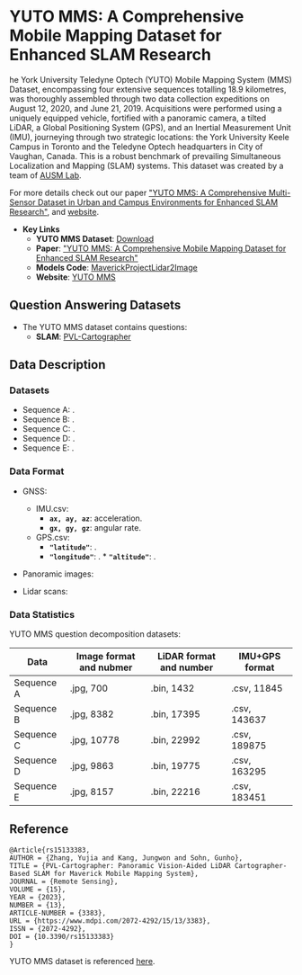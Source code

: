 # YUTO MMS: A Comprehensive Mobile Mapping Dataset for Enhanced SLAM Research

he York University Teledyne Optech (YUTO) Mobile Mapping System (MMS) Dataset, encompassing four extensive sequences totalling 18.9 kilometres, was thoroughly assembled through two data collection expeditions on August 12,
2020, and June 21, 2019. Acquisitions were performed using a uniquely equipped vehicle, fortified with a panoramic camera, a tilted LiDAR, a Global Positioning System (GPS), and an Inertial Measurement Unit (IMU), journeying through
two strategic locations: the York University Keele Campus in Toronto and the Teledyne Optech headquarters in City of Vaughan, Canada. This is a robust benchmark of prevailing Simultaneous Localization and Mapping (SLAM) systems. 
This dataset was created by a team of [AUSM Lab](https://gunhosohn.me/).

For more details check out our paper ["YUTO MMS: A Comprehensive Multi-Sensor Dataset in Urban and Campus Environments for Enhanced SLAM Research"](https://arxiv.org/abs/2001.11770v1), and [website](https://ausmlab.github.io/yutomms/).



* **Key Links**
	* **YUTO MMS Dataset**: [Download](https://ausmlab.github.io/yutomms/download.html)
	* **Paper**: ["YUTO MMS: A Comprehensive Mobile Mapping Dataset for Enhanced SLAM Research"](https://www.researchgate.net/profile/Yujia-Zhang-29)
	* **Models Code**: [MaverickProjectLidar2Image](https://github.com/yujiazhang777/MaverickProjectLidar2Image)
	* **Website**: [YUTO MMS](https://ausmlab.github.io/yutomms/)


## Question Answering Datasets

* The YUTO MMS dataset contains questions: 
	* **SLAM**: [PVL-Cartographer](https://www.mdpi.com/2072-4292/15/13/3383)
	
## Data Description

### Datasets


* Sequence A: .
* Sequence B: .
* Sequence C: .
* Sequence D: .
* Sequence E: .

### Data Format

* GNSS:
	* IMU.csv:
		* **``ax, ay, az``**: acceleration.
		* **``gx, gy, gz``**: angular rate.
	* GPS.csv:
		* **``"latitude"``**: .
		* **``"longitude"``**: .
                                * **``"altitude"``**: .

* Panoramic images:
* Lidar scans:
	

### Data Statistics

YUTO MMS question decomposition datasets:

| Data | Image format and nubmer | LiDAR format and number | IMU+GPS format |
|-----------|-------------------------|-------------------------|-------------------------|
| Sequence A | .jpg, 700     |     .bin, 1432      |    .csv, 11845    |
| Sequence B | .jpg, 8382    |    .bin, 17395     |     .csv, 143637    |
| Sequence C | .jpg, 10778  |    .bin, 22992     |     .csv,  189875  |
| Sequence D | .jpg, 9863     |    .bin, 19775       |   .csv, 163295    |
| Sequence E | .jpg, 8157     |    .bin, 22216       |   .csv, 183451    |


## Reference

```
@Article{rs15133383,
AUTHOR = {Zhang, Yujia and Kang, Jungwon and Sohn, Gunho},
TITLE = {PVL-Cartographer: Panoramic Vision-Aided LiDAR Cartographer-Based SLAM for Maverick Mobile Mapping System},
JOURNAL = {Remote Sensing},
VOLUME = {15},
YEAR = {2023},
NUMBER = {13},
ARTICLE-NUMBER = {3383},
URL = {https://www.mdpi.com/2072-4292/15/13/3383},
ISSN = {2072-4292},
DOI = {10.3390/rs15133383}
}
```

YUTO MMS dataset is referenced [here](https://www.researchgate.net/profile/Yujia-Zhang-29).  
